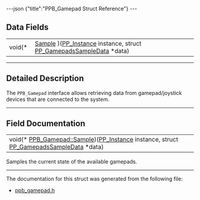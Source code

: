 ---json {"title":"PPB\_Gamepad Struct Reference"} ---

Data Fields
-----------

<table><tbody><tr class="odd"><td style="text-align: right;">void(* </td><td><a href="/docs/native-client/pepper_stable/c/struct_p_p_b___gamepad__1__0#a0245687e881a8bc182f9c0641046277a" class="el">Sample</a> )(<a href="/docs/native-client/pepper_stable/c/group___typedefs#ga89b662403e6a687bb914b80114c0d19d" class="el">PP_Instance</a> instance, struct <a href="/docs/native-client/pepper_stable/c/struct_p_p___gamepads_sample_data/" class="el">PP_GamepadsSampleData</a> *data)</td></tr></tbody></table>

------------------------------------------------------------------------

<span id="details" class="anchor" style="margin: 0;"></span>

Detailed Description
--------------------

The `PPB_Gamepad` interface allows retrieving data from gamepad/joystick devices that are connected to the system.

------------------------------------------------------------------------

Field Documentation
-------------------

<span id="a0245687e881a8bc182f9c0641046277a" class="anchor" style="margin: 0;"></span>

<table><tbody><tr class="odd"><td>void(* <a href="/docs/native-client/pepper_stable/c/struct_p_p_b___gamepad__1__0#a0245687e881a8bc182f9c0641046277a" class="el">PPB_Gamepad::Sample</a>)(<a href="/docs/native-client/pepper_stable/c/group___typedefs#ga89b662403e6a687bb914b80114c0d19d" class="el">PP_Instance</a> instance, struct <a href="/docs/native-client/pepper_stable/c/struct_p_p___gamepads_sample_data/" class="el">PP_GamepadsSampleData</a> *data)</td></tr></tbody></table>

Samples the current state of the available gamepads.

------------------------------------------------------------------------

The documentation for this struct was generated from the following file:

-   <a href="/docs/native-client/pepper_stable/c/ppb__gamepad_8h/" class="el">ppb_gamepad.h</a>

